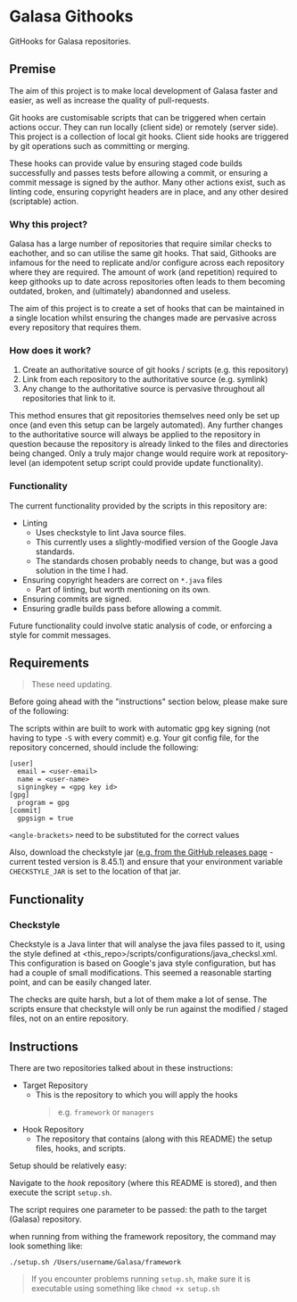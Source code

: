 # Galasa Githooks

GitHooks for Galasa repositories.

## Premise

The aim of this project is to make local development of Galasa faster and easier, as well as increase the quality of pull-requests.

Git hooks are customisable scripts that can be triggered when certain actions occur. They can run locally (client side) or remotely (server side). This project is a collection of local git hooks. Client side hooks are triggered by git operations such as committing or merging. 

These hooks can provide value by ensuring staged code builds successfully and passes tests before allowing a commit, or ensuring a commit message is signed by the author. Many other actions exist, such as linting code, ensuring copyright headers are in place, and any other desired (scriptable) action.

### Why this project?

Galasa has a large number of repositories that require similar checks to eachother, and so can utilise the same git hooks. That said, Githooks are infamous for the need to replicate and/or configure across each repository where they are required. The amount of work (and repetition) required to keep githooks up to date across repositories often leads to them becoming outdated, broken, and (ultimately) abandonned and useless.

The aim of this project is to create a set of hooks that can be maintained in a single location whilst ensuring the changes made are pervasive across every repository that requires them.

### How does it work?

1) Create an authoritative source of git hooks / scripts (e.g. this repository)
2) Link from each repository to the authoritative source (e.g. symlink)
3) Any change to the authoritative source is pervasive throughout all repositories that link to it.

This method ensures that git repositories themselves need only be set up once (and even this setup can be largely automated). Any further changes to the authoritative source will always be applied to the repository in question because the repository is already linked to the files and directories being changed. Only a truly major change would require work at repository-level (an idempotent setup script could provide update functionality).

### Functionality

The current functionality provided by the scripts in this repository are:
* Linting 
    * Uses checkstyle to lint Java source files.
    * This currently uses a slightly-modified version of the Google Java standards.
    * The standards chosen probably needs to change, but was a good solution in the time I had.
* Ensuring copyright headers are correct on `*.java` files
    * Part of linting, but worth mentioning on its own.
* Ensuring commits are signed.
* Ensuring gradle builds pass before allowing a commit.

Future functionality could involve static analysis of code, or enforcing a style for commit messages.

## Requirements
> These need updating.

Before going ahead with the "instructions" section below, please make sure of the following:

The scripts within are built to work with automatic gpg key signing (not having to type `-S` with every commit)
e.g. Your git config file, for the repository concerned, should include the following:
``` gitconfig
[user]
  email = <user-email>
  name = <user-name>
  signingkey = <gpg key id>
[gpg]
  program = gpg
[commit]
  gpgsign = true
```
`<angle-brackets>` need to be substituted for the correct values

Also, download the checkstyle jar ([e.g. from the GitHub releases page](https://github.com/checkstyle/checkstyle/releases/) - current tested version is 8.45.1) and ensure that your environment variable `CHECKSTYLE_JAR` is set to the location of that jar.


## Functionality
### Checkstyle
Checkstyle is a Java linter that will analyse the java files passed to it, using the style defined at <this_repo>/scripts/configurations/java_checksl.xml.
This configuration is based on Google's java style configuration, but has had a couple of small modifications.
This seemed a reasonable starting point, and can be easily changed later.

The checks are quite harsh, but a lot of them make a lot of sense. The scripts ensure that checkstyle will only be run against the modified / staged files, not on an entire repository.

## Instructions
There are two repositories talked about in these instructions:
* Target Repository
    * This is the repository to which you will apply the hooks 
        > e.g. `framework` or `managers`
* Hook Repository
    * The repository that contains (along with this README) the setup files, hooks, and scripts.

Setup should be relatively easy:

Navigate to the _*hook*_ repository (where this README is stored), and then execute the script `setup.sh`. 

The script requires one parameter to be passed: the path to the target (Galasa) repository.

when running from withing the framework repository, the command may look something like:

`./setup.sh /Users/username/Galasa/framework`

> If you encounter problems running `setup.sh`, make sure it is executable using something like `chmod +x setup.sh`
